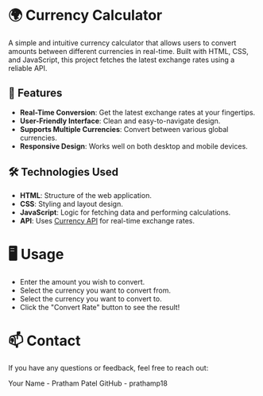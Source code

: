 # 🌍 Currency Calculator

A simple and intuitive currency calculator that allows users to convert amounts between different currencies in real-time. Built with HTML, CSS, and JavaScript, this project fetches the latest exchange rates using a reliable API.

## 🚀 Features

- **Real-Time Conversion**: Get the latest exchange rates at your fingertips.
- **User-Friendly Interface**: Clean and easy-to-navigate design.
- **Supports Multiple Currencies**: Convert between various global currencies.
- **Responsive Design**: Works well on both desktop and mobile devices.

## 🛠️ Technologies Used

- **HTML**: Structure of the web application.
- **CSS**: Styling and layout design.
- **JavaScript**: Logic for fetching data and performing calculations.
- **API**: Uses [Currency API](https://cdn.jsdelivr.net/npm/@fawazahmed0/currency-api@latest/v1/currencies) for real-time exchange rates.

# 🖥️ Usage
- Enter the amount you wish to convert.
- Select the currency you want to convert from.
- Select the currency you want to convert to.
- Click the "Convert Rate" button to see the result!

# 📫 Contact
If you have any questions or feedback, feel free to reach out:

Your Name - Pratham Patel
GitHub - prathamp18
